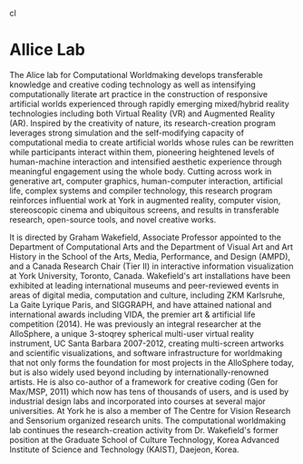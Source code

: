 cl<!-- {
  "type": "page",
  "title": "About",
  "doi": ""
  "authors": ["Graham"], 
  "tags": ["about"],
  "date": "July 15, 2015",
  "thumbnail": "https://getuikit.com/v2/docs/images/placeholder_600x400.svg"
} -->

# Allice Lab

The Alice lab for Computational Worldmaking develops transferable knowledge and creative coding technology as well as intensifying computationally literate art practice in the construction of responsive artificial worlds experienced through rapidly emerging mixed/hybrid reality technologies including both Virtual Reality (VR) and Augmented Reality (AR). Inspired by the creativity of nature, its research-creation program leverages strong simulation and the self-modifying capacity of computational media to create artificial worlds whose rules can be rewritten while participants interact within them, pioneering heightened levels of human-machine interaction and intensified aesthetic experience through meaningful engagement using the whole body. Cutting across work in generative art, computer graphics, human-computer interaction, artificial life, complex systems and compiler technology, this research program reinforces influential work at York in augmented reality, computer vision, stereoscopic cinema and ubiquitous screens, and results in transferable research, open-source tools, and novel creative works.

It is directed by Graham Wakefield, Associate Professor appointed to the Department of Computational Arts and the Department of Visual Art and Art History in the School of the Arts, Media, Performance, and Design (AMPD), and a Canada Research Chair (Tier II) in interactive information visualization at York University, Toronto, Canada. Wakefield's art installations have been exhibited at leading international museums and peer-reviewed events in areas of digital media, computation and culture, including ZKM Karlsruhe, La Gaite Lyrique Paris, and SIGGRAPH, and have attained national and international awards including VIDA, the premier art & artificial life competition (2014). He was previously an integral researcher at the AlloSphere, a unique 3-stoqrey spherical multi-user virtual reality instrument, UC Santa Barbara 2007-2012, creating multi-screen artworks and scientific visualizations, and software infrastructure for worldmaking that not only forms the foundation for most projects in the AlloSphere today, but is also widely used beyond including by internationally-renowned artists. He is also co-author of a framework for creative coding (Gen for Max/MSP, 2011) which now has tens of thousands of users, and is used by industrial design labs and incorporated into courses at several major universities. At York he is also a member of The Centre for Vision Research and Sensorium organized research units. The computational worldmaking lab continues the research-creation activity from Dr. Wakefield's former position at the Graduate School of Culture Technology, Korea Advanced Institute of Science and Technology (KAIST), Daejeon, Korea.